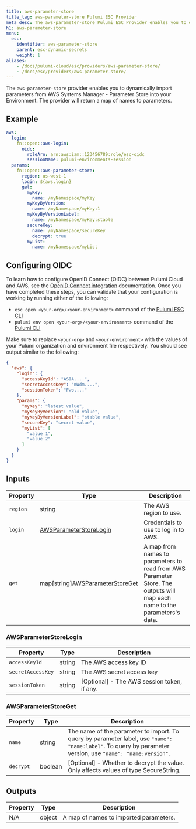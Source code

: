 ```yaml
---
title: aws-parameter-store
title_tag: aws-parameter-store Pulumi ESC Provider
meta_desc: The aws-parameter-store Pulumi ESC Provider enables you to dynamically import parameters from AWS Systems Manager - Parameter Store.
h1: aws-parameter-store
menu:
  esc:
    identifier: aws-parameter-store
    parent: esc-dynamic-secrets
    weight: 1
aliases:
    - /docs/pulumi-cloud/esc/providers/aws-parameter-store/
    - /docs/esc/providers/aws-parameter-store/
---
```


The `aws-parameter-store` provider enables you to dynamically import parameters from AWS Systems Manager - Parameter Store into your Environment. The provider will return a map of names to parameters.

## Example

```yaml
aws:
  login:
    fn::open::aws-login:
      oidc:
        roleArn: arn:aws:iam::123456789:role/esc-oidc
        sessionName: pulumi-environments-session
  params:
    fn::open::aws-parameter-store:
      region: us-west-1
      login: ${aws.login}
      get:
        myKey:
          name: /myNamespace/myKey
        myKeyByVersion:
          name: /myNamespace/myKey:1
        myKeyByVersionLabel:
          name: /myNamespace/myKey:stable
        secureKey:
          name: /myNamespace/secureKey
          decrypt: true
        myList:
          name: /myNamespace/myList

```

## Configuring OIDC

To learn how to configure OpenID Connect (OIDC) between Pulumi Cloud and AWS, see the [OpenID Connect integration](/docs/pulumi-cloud/oidc/provider/aws/) documentation. Once you have completed these steps, you can validate that your configuration is working by running either of the following:

* `esc open <your-org>/<your-environment>` command of the [Pulumi ESC CLI](/docs/esc-cli/)
* `pulumi env open <your-org>/<your-environment>` command of the [Pulumi CLI](/docs/install/)

Make sure to replace `<your-org>` and `<your-environment>` with the values of your Pulumi organization and environment file respectively. You should see output similar to the following:

```json
{
  "aws": {
    "login": {
      "accessKeyId": "ASIA....",
      "secretAccessKey": "mWdm....",
      "sessionToken": "Fwo...."
    },
    "params": {
      "myKey": "latest value",
      "myKeyByVersion": "old value",
      "myKeyByVersionLabel": "stable value",
      "secureKey": "secret value",
      "myList": [
        "value 1",
        "value 2"
      ]
    }
  }
}
```

## Inputs

| Property | Type                                       | Description                                                                                                                             |
|----------|--------------------------------------------|-----------------------------------------------------------------------------------------------------------------------------------------|
| `region` | string                                                   | The AWS region to use.                                                                                                    |
| `login`  | [AWSParameterStoreLogin](#awsparameterstorelogin)        | Credentials to use to log in to AWS.                                                                                      |
| `get`    | map[string][AWSParameterStoreGet](#awsparameterstoreget) | A map from names to parameters to read from AWS Parameter Store. The outputs will map each name to the parameters's data. |

### AWSParameterStoreLogin

| Property          | Type   | Description                                 |
|-------------------|--------|---------------------------------------------|
| `accessKeyId`     | string | The AWS access key ID                       |
| `secretAccessKey` | string | The AWS secret access key                   |
| `sessionToken`    | string | [Optional] - The AWS session token, if any. |

### AWSParameterStoreGet

| Property  | Type    | Description                                                                                                                                                |
|-----------|---------|------------------------------------------------------------------------------------------------------------------------------------------------------------|
| `name`    | string  | The name of the parameter to import. To query by parameter label, use `"name": "name:label"`. To query by parameter version, use `"name": "name:version"`. |
| `decrypt` | boolean | [Optional] - Whether to decrypt the value.  Only affects values of type SecureString.                                                                      |

## Outputs

| Property | Type   | Description                            |
|----------|--------|----------------------------------------|
| N/A      | object | A map of names to imported parameters. |
